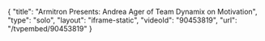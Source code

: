 {
    "title": "Armitron Presents: Andrea Ager of Team Dynamix on Motivation",
    "type": "solo",
    "layout": "iframe-static",
    "videoId": "90453819",
    "url": "\/tvpembed\/90453819"
}